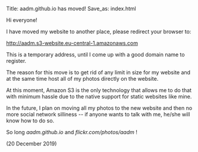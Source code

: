 Title: aadm.github.io has moved!
Save_as: index.html

Hi everyone!

I have moved my website to another place, please redirect your browser to:

<http://aadm.s3-website.eu-central-1.amazonaws.com>

This is a temporary address, until I come up with a good domain name to register.

The reason for this move is to get rid of any limit in size for my website and at the same time host all of my photos directly on the website.

At this moment, Amazon S3 is the only technology that allows me to do that with minimum hassle due to the native support for static websites like mine.

In the future, I plan on moving all my photos to the new website and then no more social network silliness -- if anyone wants to talk with me, he/she will know how to do so.

So long _aadm.github.io_ and _flickr.com/photos/aadm_ !

(20 December 2019)
